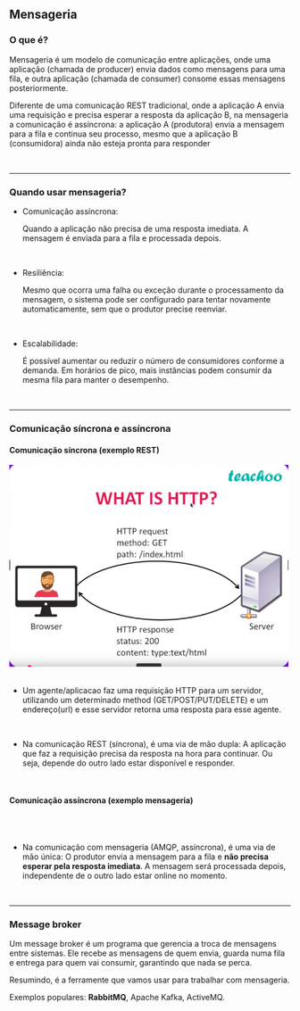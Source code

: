 ## Mensageria

### O que é?

Mensageria é um modelo de comunicação entre aplicações, onde uma aplicação (chamada de producer) envia dados como mensagens para uma fila, e outra aplicação (chamada de consumer) consome essas mensagens posteriormente.

Diferente de uma comunicação REST tradicional, onde a aplicação A envia uma requisição e precisa esperar a resposta da aplicação B, na mensageria a comunicação é assíncrona: a aplicação A (produtora) envia a mensagem para a fila e continua seu processo, mesmo que a aplicação B (consumidora) ainda não esteja pronta para responder

<br>
<hr>

### Quando usar mensageria?

- Comunicação assíncrona:

    Quando a aplicação não precisa de uma resposta imediata. A mensagem é enviada para a fila e processada depois.

<br>

- Resiliência:

    Mesmo que ocorra uma falha ou exceção durante o processamento da mensagem, o sistema pode ser configurado para tentar novamente automaticamente, sem que o produtor precise reenviar.

<br>

- Escalabilidade:

    É possível aumentar ou reduzir o número de consumidores conforme a demanda. Em horários de pico, mais instâncias podem consumir da mesma fila para manter o desempenho.

<br>
<hr>

### Comunicação síncrona e assíncrona

#### Comunicação síncrona (exemplo REST)

<img src="../img/rest_iamge.png" alt="" width="500px">

<br>
<br>

- Um agente/aplicacao faz uma requisição HTTP para um servidor, utilizando um determinado method (GET/POST/PUT/DELETE) e um endereço(url) e esse servidor retorna uma resposta para esse agente.

<br>

- Na comunicação REST (síncrona), é uma via de mão dupla:
A aplicação que faz a requisição precisa da resposta na hora para continuar. Ou seja, depende do outro lado estar disponível e responder.

<br>

#### Comunicação assíncrona (exemplo mensageria)

<img src="https://www.cloudamqp.com/img/docs/camqp.png" alt="">

<br>
<br>


- Na comunicação com mensageria (AMQP, assíncrona), é uma via de mão única:
O produtor envia a mensagem para a fila e **não precisa esperar pela resposta imediata**. A mensagem será processada depois, independente de o outro lado estar online no momento.
<br>
<hr>

### Message broker

Um message broker é um programa que gerencia a troca de mensagens entre sistemas. Ele recebe as mensagens de quem envia, guarda numa fila e entrega para quem vai consumir, garantindo que nada se perca. 

Resumindo, é a ferramente que vamos usar para trabalhar com mensageria.

Exemplos populares: **RabbitMQ**, Apache Kafka, ActiveMQ.
